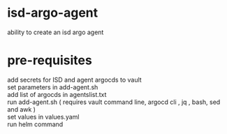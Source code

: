 # isd-argo-agent
ability to create an isd argo agent

# pre-requisites  
add secrets for ISD and agent argocds to vault   
set parameters in add-agent.sh   
add list of argocds in agentslist.txt  
run add-agent.sh ( requires vault command line, argocd cli , jq , bash, sed and awk )  
set values in values.yaml  
run helm command  
